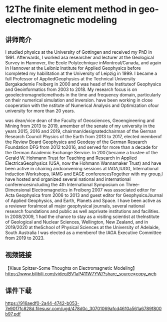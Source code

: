 # 12The finite element method in geo-electromagnetic modeling

## 讲师简介
I studied physics at the University of Gottingen and received my PhD in 1991. Afterwards, I worked asa researcher and lecturer at the Geological Survey in Hannover, the Ecole Polytechnique inMontreal/Canada, and again in Hannover at the Leibniz lnstitute for Applied Geophysics before lcompleted my habilitation at the University of Leipzig in 1999. I became a full Professor of AppliedGeophysics at the Technical University Bergakademie Freiberg in 2000 and was head of the lnstituteof Geophysics and Geoinformatics from 2003 to 2018. My research focus is on geoelectromagneticmethods in the time and frequency domain, particularly on their numerical simulation and inversion. have been working in close cooperation with the nstitute of Numerical Analysis and Optimization ofour university for more than 20 years.

 was dean/vice dean of the Faculty of Geosciences, Geoengineering and Mining from 2013 to 2019, amember of the senate of my university in the years 2015, 2016 and 2019, chairman/designatedchairman of the German Research Council Physics of the Earth from 2013 to 2017, elected memberof the Review Board Geophysics and Geodesy of the German Research Foundation DFG from 2012 to2016, and served for more than a decade for the German Academic Exchange Service. In 2007,became a trustee of the Gerald W. Hohmann Trust for Teaching and Research in Applied ElectricaGeophysics (USA, now the Hohmann Wannamaker Trust) and have been active in chairing andconvening sessions at lAGA,IUGG, lnternational lnduction Workshops, IAMG and EAGE conferencesTogether with my group,l have hosted and organized several national and international conferencesincluding the 4th lnternational Symposium on Three-Dimensional Electromagnetics in Freiberg 2007 was associated editor for Acta Geophysica from 2006 to 2013 and guest editor for GeophysicsJournal of Applied Geophysics, and Earth, Planets and Space. I have been active as a reviewer foralmost all major geophysical journals, several national research foundations and public as well asprivate institutions and facilities. ln 2008/2009, 1 had the chance to stay as a visiting scientist at theInstitute of Geological and Nuclear Sciences, Wellington, New Zealand, and in 2019/2020 at theSchool of Physical Sciences at the University of Adelaide, South Australia I was elected as a memberof the IAGA Executive Committee from 2019 to 2023.

## 视频链接

【Klaus Spitzer-Some Thoughts on Electromagnetic Modeling】 https://www.bilibili.com/video/BV1aP411W7YW/?share_source=copy_web

## 课件下载

https://916aedf0-2a44-4742-b053-7e90f7fc828d.filesusr.com/ugd/478d0c_30701069afcd4610a561a6789f800b97.pdf
